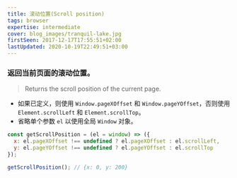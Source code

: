 ```yaml
---
title: 滚动位置(Scroll position)
tags: browser
expertise: intermediate
cover: blog_images/tranquil-lake.jpg
firstSeen: 2017-12-17T17:55:51+02:00
lastUpdated: 2020-10-19T22:49:51+03:00
---
```


### 返回当前页面的滚动位置。
> Returns the scroll position of the current page.

- 如果已定义，则使用 `Window.pageXOffset` 和 `Window.pageYOffset`，否则使用 `Element.scrollLeft` 和 `Element.scrollTop`。
- 省略单个参数 `el` 以使用全局 `Window` 对象。

```js
const getScrollPosition = (el = window) => ({
  x: el.pageXOffset !== undefined ? el.pageXOffset : el.scrollLeft,
  y: el.pageYOffset !== undefined ? el.pageYOffset : el.scrollTop
});
```

```js
getScrollPosition(); // {x: 0, y: 200}
```
